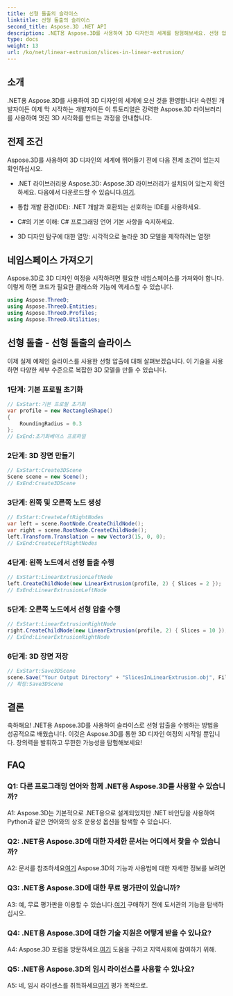 ```yaml
---
title: 선형 돌출의 슬라이스
linktitle: 선형 돌출의 슬라이스
second_title: Aspose.3D .NET API
description: .NET용 Aspose.3D를 사용하여 3D 디자인의 세계를 탐험해보세요. 선형 압출 튜토리얼을 사용하여 멋진 모델을 만들어 보세요.
type: docs
weight: 13
url: /ko/net/linear-extrusion/slices-in-linear-extrusion/
---
```

## 소개

.NET용 Aspose.3D를 사용하여 3D 디자인의 세계에 오신 것을 환영합니다! 숙련된 개발자이든 이제 막 시작하는 개발자이든 이 튜토리얼은 강력한 Aspose.3D 라이브러리를 사용하여 멋진 3D 시각화를 만드는 과정을 안내합니다.

## 전제 조건

Aspose.3D를 사용하여 3D 디자인의 세계에 뛰어들기 전에 다음 전제 조건이 있는지 확인하십시오.

-  .NET 라이브러리용 Aspose.3D: Aspose.3D 라이브러리가 설치되어 있는지 확인하세요. 다음에서 다운로드할 수 있습니다.[여기](https://releases.aspose.com/3d/net/).

- 통합 개발 환경(IDE): .NET 개발과 호환되는 선호하는 IDE를 사용하세요.

- C#의 기본 이해: C# 프로그래밍 언어 기본 사항을 숙지하세요.

- 3D 디자인 탐구에 대한 열망: 시각적으로 놀라운 3D 모델을 제작하려는 열정!

## 네임스페이스 가져오기

Aspose.3D로 3D 디자인 여정을 시작하려면 필요한 네임스페이스를 가져와야 합니다. 이렇게 하면 코드가 필요한 클래스와 기능에 액세스할 수 있습니다.

```csharp
using Aspose.ThreeD;
using Aspose.ThreeD.Entities;
using Aspose.ThreeD.Profiles;
using Aspose.ThreeD.Utilities;
```

## 선형 돌출 - 선형 돌출의 슬라이스

이제 실제 예제인 슬라이스를 사용한 선형 압출에 대해 살펴보겠습니다. 이 기술을 사용하면 다양한 세부 수준으로 복잡한 3D 모델을 만들 수 있습니다.

### 1단계: 기본 프로필 초기화

```csharp
// ExStart:기본 프로필 초기화
var profile = new RectangleShape()
{
    RoundingRadius = 0.3
};
// ExEnd:초기화베이스 프로파일
```

### 2단계: 3D 장면 만들기

```csharp
// ExStart:Create3DScene
Scene scene = new Scene();
// ExEnd:Create3DScene
```

### 3단계: 왼쪽 및 오른쪽 노드 생성

```csharp
// ExStart:CreateLeftRightNodes
var left = scene.RootNode.CreateChildNode();
var right = scene.RootNode.CreateChildNode();
left.Transform.Translation = new Vector3(15, 0, 0);
// ExEnd:CreateLeftRightNodes
```

### 4단계: 왼쪽 노드에서 선형 돌출 수행

```csharp
// ExStart:LinearExtrusionLeftNode
left.CreateChildNode(new LinearExtrusion(profile, 2) { Slices = 2 });
// ExEnd:LinearExtrusionLeftNode
```

### 5단계: 오른쪽 노드에서 선형 압출 수행

```csharp
// ExStart:LinearExtrusionRightNode
right.CreateChildNode(new LinearExtrusion(profile, 2) { Slices = 10 });
// ExEnd:LinearExtrusionRightNode
```

### 6단계: 3D 장면 저장

```csharp
// ExStart:Save3DScene
scene.Save("Your Output Directory" + "SlicesInLinearExtrusion.obj", FileFormat.WavefrontOBJ);
// 확장:Save3DScene
```

## 결론

축하해요! .NET용 Aspose.3D를 사용하여 슬라이스로 선형 압출을 수행하는 방법을 성공적으로 배웠습니다. 이것은 Aspose.3D를 통한 3D 디자인 여정의 시작일 뿐입니다. 창의력을 발휘하고 무한한 가능성을 탐험해보세요!

## FAQ

### Q1: 다른 프로그래밍 언어와 함께 .NET용 Aspose.3D를 사용할 수 있습니까?

A1: Aspose.3D는 기본적으로 .NET용으로 설계되었지만 .NET 바인딩을 사용하여 Python과 같은 언어와의 상호 운용성 옵션을 탐색할 수 있습니다.

### Q2: .NET용 Aspose.3D에 대한 자세한 문서는 어디에서 찾을 수 있습니까?

 A2: 문서를 참조하세요[여기](https://reference.aspose.com/3d/net/) Aspose.3D의 기능과 사용법에 대한 자세한 정보를 보려면

### Q3: .NET용 Aspose.3D에 대한 무료 평가판이 있습니까?

 A3: 예, 무료 평가판을 이용할 수 있습니다.[여기](https://releases.aspose.com/) 구매하기 전에 도서관의 기능을 탐색하십시오.

### Q4: .NET용 Aspose.3D에 대한 기술 지원은 어떻게 받을 수 있나요?

 A4: Aspose.3D 포럼을 방문하세요.[여기](https://forum.aspose.com/c/3d/18) 도움을 구하고 지역사회에 참여하기 위해.

### Q5: .NET용 Aspose.3D의 임시 라이선스를 사용할 수 있나요?

 A5: 네, 임시 라이센스를 취득하세요[여기](https://purchase.aspose.com/temporary-license/) 평가 목적으로.